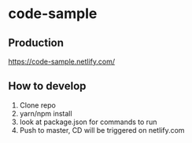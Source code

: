 # code-sample

## Production
https://code-sample.netlify.com/

## How to develop
1) Clone repo
2) yarn/npm install
3) look at package.json for commands to run
4) Push to master, CD will be triggered on netlify.com
